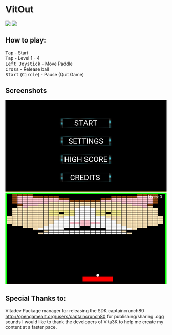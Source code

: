 # VitOut

[<img src="https://img.shields.io/github/downloads/Dane64/VitOut/total">](https://github.com/Dane64/VitOut/releases)
[<img src="https://img.shields.io/github/v/release/Dane64/Vitout">](https://github.com/Dane64/VitOut/releases/latest)

## How to play:
 <kbd>Tap</kbd> - Start \
 <kbd>Tap</kbd> - Level 1 - 4 \
 <kbd>Left Joystick</kbd> - Move Paddle \
 <kbd>Cross</kbd> - Release ball \
 <kbd>Start</kbd> (<kbd>Circle</kbd>) - Pause (Quit Game)

## Screenshots
<img src="Screenshots/1.png"><br>
<img src="Screenshots/2.png"><br>

## Special Thanks to:

Vitadev Package manager for releasing the SDK
captaincrunch80 <http://opengameart.org/users/captaincrunch80> for publishing/sharing .ogg sounds
I would like to thank the developers of Vita3K to help me create my content at a faster pace.

